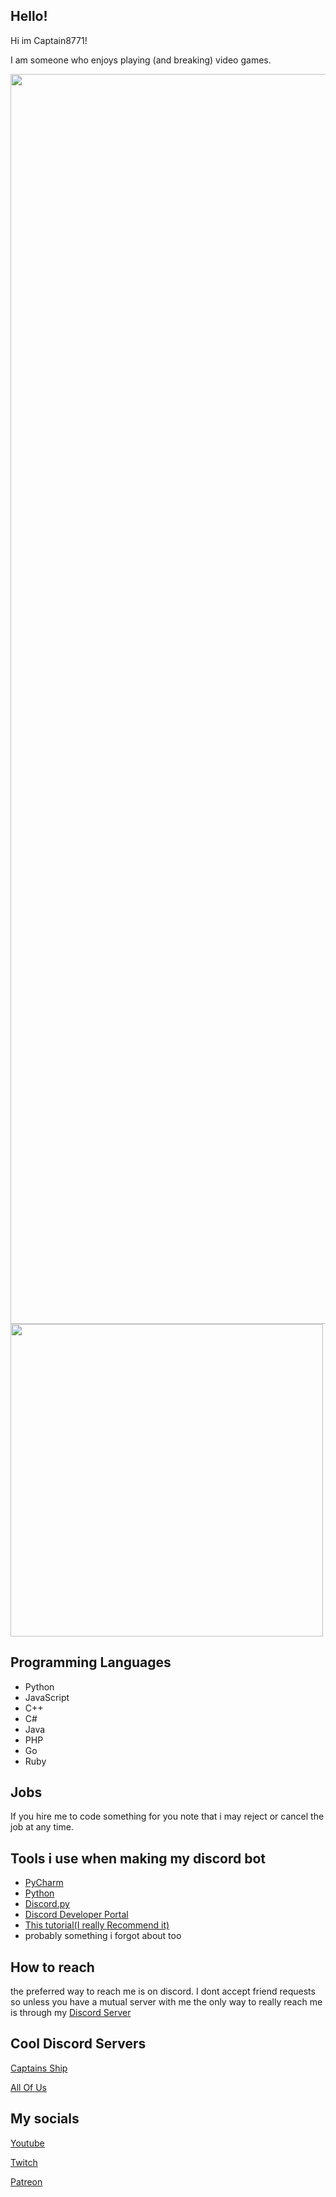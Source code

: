 ## Hello!
Hi im Captain8771! 

I am someone who enjoys playing (and breaking) video games.

<img src="https://github-readme-stats.vercel.app/api?username=Captain8771&show_icons=true&include_all_commits=true&show_icons=true&count_private=true&theme=material-palenight&custom_title=Captain8771" width=2000/>
<img src="https://github-readme-stats.vercel.app/api/top-langs/?username=Captain8771" width=500&>

## Programming Languages 
<!--<img src="https://camo.githubusercontent.com/15b46961dc0bd64768af004b11cec415fe5dc365adb05965b45c220de26f0fbd/68747470733a2f2f63646e2e646973636f72646170702e636f6d2f656d6f6a69732f3238363532393037333434353037363939322e706e673f763d31" alt="Python" title="Python" data-canonical-src="https://cdn.discordapp.com/emojis/286529073445076992.png?v=1" width="50" height ="50"/>    <img style="-webkit-user-select: none;margin: auto;background-color: hsl(0, 0%, 90%);transition: background-color 300ms;" src="https://pc-freak.net/images/bat-file-icon-windows-read-variable.png" width="50" height="50"> <img style="-webkit-user-select: none;margin: auto;background-color: hsl(0, 0%, 90%);transition: background-color 300ms;" src="https://cdn.icon-icons.com/icons2/2415/PNG/512/csharp_original_logo_icon_146578.png" width="50" height="50"> <img style="-webkit-user-select: none;margin: auto;background-color: hsl(0, 0%, 90%);transition: background-color 300ms;" src="https://i.redd.it/31b2ii8hchi31.jpg" width="50" height="50">-->
- Python
- JavaScript
- C++
- C#
- Java
- PHP
- Go
- Ruby

## Jobs
If you hire me to code something for you note that i may reject or cancel the job at any time.

## Tools i use when making my discord bot

- [PyCharm](https://www.jetbrains.com/pycharm/)
- [Python](https://www.python.org/)
- [Discord.py](https://pypi.org/project/discord.py/)
- [Discord Developer Portal](https://discord.com/developers/applications)
- [This tutorial(I really Recommend it)](https://www.youtube.com/watch?v=dQw4w9WgXcQ)
- probably something i forgot about too

## How to reach
the preferred way to reach me is on discord. I dont accept friend requests so unless you have a mutual server with me the only way to really reach me is through my [Discord Server](https://discord.gg/qWrFPDTCRz)

## Cool Discord Servers

[Captains Ship](https://discord.gg/qWrFPDTCRz)

[All Of Us](https://discord.gg/gxpszzpgug)


## My socials
[Youtube](https://www.youtube.com/channel/UCug4x3ILp2jgS3G0wfZFd6g)

[Twitch](https://www.twitch.tv/thecaptain8771)

[Patreon](https://www.patreon.com/bePatron?u=52610630)
